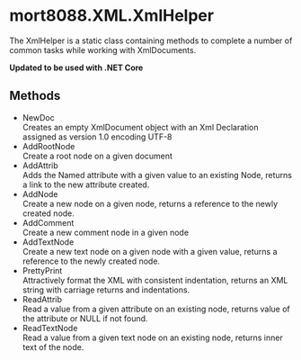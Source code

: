 # mort8088.XML.XmlHelper

The XmlHelper is a static class containing methods to complete a number of common tasks while working with XmlDocuments.

**Updated to be used with .NET Core**

## Methods

* NewDoc  
  Creates an empty XmlDocument object with an Xml Declaration assigned as version 1.0 encoding UTF-8
* AddRootNode  
  Create a root node on a given document
* AddAttrib  
  Adds the Named attribute with a given value to an existing Node, returns a link to the new attribute created.
* AddNode  
  Create a new node on a given node, returns a reference to the newly created node.
* AddComment  
  Create a new comment node in a given node
* AddTextNode  
  Create a new text node on a given node with a given value, returns a reference to the newly created node.
* PrettyPrint  
  Attractively format the XML with consistent indentation, returns an XML string with carriage returns and indentations.
* ReadAttrib  
  Read a value from a given attribute on an existing node, returns value of the attribute or NULL if not found.
* ReadTextNode  
  Read a value from a given text node on an existing node, returns inner text of the node.